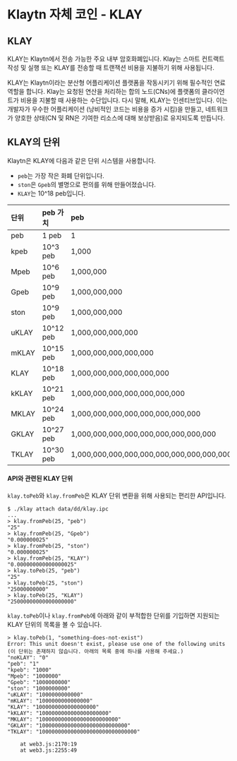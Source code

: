 # Klaytn 자체 코인 - KLAY

## KLAY

KLAY는 Klaytn에서 전송 가능한 주요 내부 암호화폐입니다. Klay는 스마트 컨트랙트 작성 및 실행 또는 KLAY를 전송할 때 트랜잭션 비용을 지불하기 위해 사용됩니다.

KLAY는 Klaytn이라는 분산형 어플리케이션 플랫폼을 작동시키기 위해 필수적인 연료 역할을 합니다. Klay는 요청된 연산을 처리하는 합의 노드\(CNs\)에 플랫폼의 클라이언트가 비용을 지불할 때 사용하는 수단입니다. 다시 말해, KLAY는 인센티브입니다. 이는 개발자가 우수한 어플리케이션 \(낭비적인 코드는 비용을 증가 시킴\)을 만들고, 네트워크가 양호한 상태(CN 및 RN은 기여한 리소스에 대해 보상받음\)로 유지되도록 만듭니다.

## KLAY의 단위

Klaytn은 KLAY에 다음과 같은 단위 시스템을 사용합니다.

* `peb`는 가장 작은 화폐 단위입니다.
* `ston`은 `Gpeb`의 별명으로 편의를 위해 만들어졌습니다.
* `KLAY`는 10^18 peb입니다.

| 단위    | peb 가치    | peb                                       |
|:----- |:--------- |:----------------------------------------- |
| peb   | 1 peb     | 1                                         |
| kpeb  | 10^3 peb  | 1,000                                     |
| Mpeb  | 10^6 peb  | 1,000,000                                 |
| Gpeb  | 10^9 peb  | 1,000,000,000                             |
| ston  | 10^9 peb  | 1,000,000,000                             |
| uKLAY | 10^12 peb | 1,000,000,000,000                         |
| mKLAY | 10^15 peb | 1,000,000,000,000,000                     |
| KLAY  | 10^18 peb | 1,000,000,000,000,000,000                 |
| kKLAY | 10^21 peb | 1,000,000,000,000,000,000,000             |
| MKLAY | 10^24 peb | 1,000,000,000,000,000,000,000,000         |
| GKLAY | 10^27 peb | 1,000,000,000,000,000,000,000,000,000     |
| TKLAY | 10^30 peb | 1,000,000,000,000,000,000,000,000,000,000 |

#### API와 관련된 KLAY 단위

`klay.toPeb`와 `klay.fromPeb`은 KLAY 단위 변환을 위해 사용되는 편리한 API입니다.

```text
$ ./klay attach data/dd/klay.ipc
...
> klay.fromPeb(25, "peb")
"25"
> klay.fromPeb(25, "Gpeb")
"0.000000025"
> klay.fromPeb(25, "ston")
"0.000000025"
> klay.fromPeb(25, "KLAY")
"0.000000000000000025"
> klay.toPeb(25, "peb")
"25"
> klay.toPeb(25, "ston")
"25000000000"
> klay.toPeb(25, "KLAY")
"25000000000000000000"
```

`klay.toPeb`이나 `klay.fromPeb`에 아래와 같이 부적합한 단위를 기입하면 지원되는 KLAY 단위의 목록을 볼 수 있습니다.

```text
> klay.toPeb(1, "something-does-not-exist")
Error: This unit doesn't exist, please use one of the following units
(이 단위는 존재하지 않습니다. 아래의 목록 중에 하나를 사용해 주세요.)
"noKLAY": "0"
"peb": "1"
"kpeb": "1000"
"Mpeb": "1000000"
"Gpeb": "1000000000"
"ston": "1000000000"
"uKLAY": "1000000000000"
"mKLAY": "1000000000000000"
"KLAY": "1000000000000000000"
"kKLAY": "1000000000000000000000"
"MKLAY": "1000000000000000000000000"
"GKLAY": "1000000000000000000000000000"
"TKLAY": "1000000000000000000000000000000"

    at web3.js:2170:19
    at web3.js:2255:49
```



